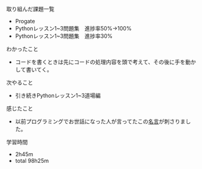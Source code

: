 取り組んだ課題一覧
* Progate
 * Pythonレッスン1~3問題集　進捗率50%→100%
 * Pythonレッスン1~3問題集　進捗率30%

わかったこと
* コードを書くときは先にコードの処理内容を頭で考えて、その後に手を動かして書いてく。

次やること
* 引き続きPythonレッスン1~3道場編

感じたこと
* 以前プログラミングでお世話になった人が言ってたこの[名言](https://x.com/fumokmm/status/1706076500632785127?s=12&t=o1m2kxCYBZtWh0JjS71hOQ)が刺さりました。

学習時間
* 2h45m
 * total 98h25m
